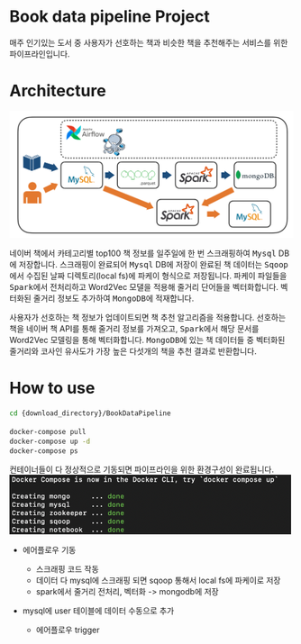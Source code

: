 # Book data pipeline Project
매주 인기있는 도서 중 사용자가 선호하는 책과 비슷한 책을 추천해주는 서비스를 위한 파이프라인입니다.



# Architecture
<img src="./document/architecture.png"> 

네이버 책에서 카테고리별 top100 책 정보를 일주일에 한 번 스크래핑하여 <kbd>Mysql</kbd> DB에 저장합니다. 스크래핑이 완료되어 <kbd>Mysql</kbd> DB에 저장이 완료된 책 데이터는 <kbd>Sqoop</kbd>에서 수집된 날짜 디렉토리(local fs)에 파케이 형식으로 저장됩니다. 파케이 파일들을 <kbd>Spark</kbd>에서 전처리하고 Word2Vec 모댈을 적용해 줄거리 단어들을 벡터화합니다. 벡터화된 줄거리 정보도 추가하여 <kbd>MongoDB</kbd>에 적재합니다. 

사용자가 선호하는 책 정보가 업데이트되면 책 추천 알고리즘을 적용합니다. 선호하는 책을 네이버 책 API를 통해 줄거리 정보를 가져오고, <kbd>Spark</kbd>에서 해당 문서를 Word2Vec 모델링을 통해 벡터화합니다. <kbd>MongoDB</kbd>에 있는 책 데이터들 중 벡터화된 줄거리와 코사인 유사도가 가장 높은 다섯개의 책을 추천 결과로 반환합니다.




# How to use
```bash
cd {download_directory}/BookDataPipeline

docker-compose pull
docker-compose up -d
docker-compose ps
```

컨테이너들이 다 정상적으로 기동되면 파이프라인을 위한 환경구성이 완료됩니다.
<img src="./document/compose up.png" width=500>

- 에어플로우 기동
    - 스크래핑 코드 작동
    - 데이터 다 mysql에 스크래핑 되면 sqoop 통해서 local fs에 파케이로 저장
    - spark에서 줄거리 전처리, 벡터화 -> mongodb에 저장

- mysql에 user 테이블에 데이터 수동으로 추가
    - 에어플로우 trigger




